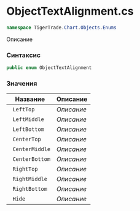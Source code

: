 
# ObjectTextAlignment.cs
```csharp
namespace TigerTrade.Chart.Objects.Enums
```



Описание

### Синтаксис
```csharp
public enum ObjectTextAlignment
```


### Значения
| Название | Описание |
| --- | --- |
| ` LeftTop` | *Описание* |
| ` LeftMiddle` | *Описание* |
| ` LeftBottom` | *Описание* |
| ` CenterTop` | *Описание* |
| ` CenterMiddle` | *Описание* |
| ` CenterBottom` | *Описание* |
| ` RightTop` | *Описание* |
| ` RightMiddle` | *Описание* |
| ` RightBottom` | *Описание* |
| ` Hide` | *Описание* |




